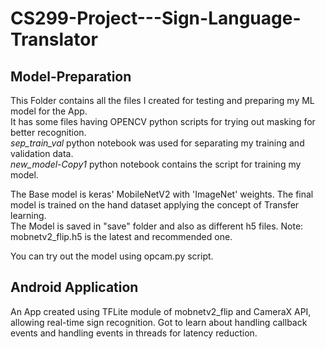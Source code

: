 # CS299-Project---Sign-Language-Translator

## Model-Preparation

This Folder contains all the files I created for testing and preparing my ML model for the App. <br>
It has some files having OPENCV python scripts for trying out masking for better recognition. <br>
_sep_train_val_ python notebook was used for separating my training and validation data. <br>
_new_model-Copy1_ python notebook contains the script for training my model. <br>

The Base model is keras' MobileNetV2 with 'ImageNet' weights. The final model is trained on the hand dataset applying the concept of Transfer learning. <br>
The Model is saved in "save" folder and also as different h5 files. Note: mobnetv2_flip.h5 is the latest and recommended one.<br> 

You can try out the model using opcam.py script.

## Android Application

An App created using TFLite module of mobnetv2_flip and CameraX API, allowing real-time sign recognition. Got to learn about handling callback events and handling events in threads for latency reduction.



